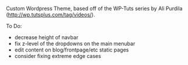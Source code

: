 Custom Wordpress Theme, based off of the WP-Tuts series by Ali Purdila (http://wp.tutsplus.com/tag/videos/).

To Do:
- decrease height of navbar
- fix z-level of the dropdowns on the main menubar
- edit content on blog/frontpage/etc static pages
- consider fixing extreme edge cases